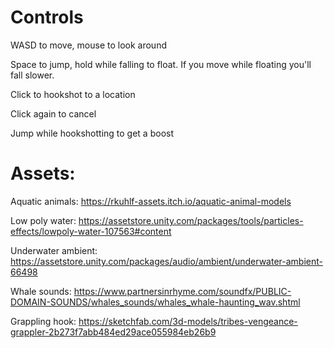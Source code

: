 # Controls

WASD to move, mouse to look around

Space to jump, hold while falling to float. If you move while floating you'll fall slower.

Click to hookshot to a location

Click again to cancel

Jump while hookshotting to get a boost

 #

# Assets:

Aquatic animals: https://rkuhlf-assets.itch.io/aquatic-animal-models

Low poly water: https://assetstore.unity.com/packages/tools/particles-effects/lowpoly-water-107563#content

Underwater ambient: https://assetstore.unity.com/packages/audio/ambient/underwater-ambient-66498

Whale sounds: https://www.partnersinrhyme.com/soundfx/PUBLIC-DOMAIN-SOUNDS/whales_sounds/whales_whale-haunting_wav.shtml

Grappling hook: https://sketchfab.com/3d-models/tribes-vengeance-grappler-2b273f7abb484ed29ace055984eb26b9
